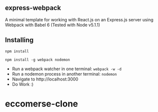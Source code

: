## express-webpack

A minimal template for working with React.js on an Express.js server using Webpack with Babel 6 (Tested with Node v5.1.1)

## Installing

```
npm install

npm install -g webpack nodemon
```

- Run a webpack watcher in one terminal: `webpack -w -d`
- Run a nodemon process in another terminal: `nodemon`
- Navigate to http://localhost:3000
- Do Work :)
# eccomerse-clone
